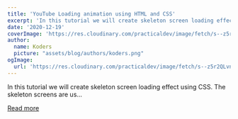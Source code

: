 ```yaml
---
title: 'YouTube Loading animation using HTML and CSS'
excerpt: 'In this tutorial we will create skeleton screen loading effect using CSS. The skeleton screens are us...'
date: '2020-12-19'
coverImage: 'https://res.cloudinary.com/practicaldev/image/fetch/s--z5r2QLvn--/c_imagga_scale,f_auto,fl_progressive,h_420,q_auto,w_1000/https://dev-to-uploads.s3.amazonaws.com/i/bmxx528895f7ts5hxka8.jpg'
author:
  name: Koders
  picture: "assets/blog/authors/koders.png"
ogImage:
  url: 'https://res.cloudinary.com/practicaldev/image/fetch/s--z5r2QLvn--/c_imagga_scale,f_auto,fl_progressive,h_420,q_auto,w_1000/https://dev-to-uploads.s3.amazonaws.com/i/bmxx528895f7ts5hxka8.jpg'
---
```


In this tutorial we will create skeleton screen loading effect using CSS. The skeleton screens are us...

[Read more](https://dev.to/stackfindover/youtube-loading-animation-using-html-and-css-44c2)
